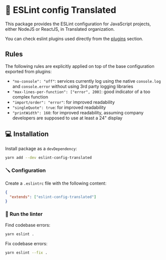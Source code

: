 # 🧹 ESLint config Translated

This package provides the ESLint configuration for JavaScript projects, either NodeJS or ReactJS, in Translated organization.

You can check eslint plugins used directly from the [plugins](https://github.com/translated/eslint-config-translated/blob/main/index.js) section.

## Rules

The following rules are explicitly applied on top of the base configuration exported from plugins:
- `"no-console": "off"`: services currently log using the native `console.log` and `console.error` without using 3rd party logging libraries
- `"max-lines-per-function": ["error", 200]`: good indicator of a too complex function
- `"import/order": "error"`: for improved readability
- `"singleQuote": true`: for improved readability
- `"printWidth": 160`: for improved readability, assuming company developers are supposed to use at least a 24" display

## 💻 Installation

Install package as a `devDependency`:
```bash
yarn add --dev eslint-config-translated
```

### 🪛 Configuration

Create a `.eslintrc` file with the following content:
```json
{
  "extends": ["eslint-config-translated"]
}
```

### 🚀 Run the linter

Find codebase errors:
```bash
yarn eslint .
```

Fix codebase errors:
```bash
yarn eslint --fix .
```
